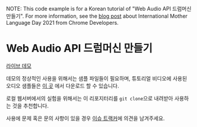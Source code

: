NOTE: This code example is for a Korean tutorial of "Web Audio API 드럼머신 만들기".
For more information, see the
[blog post](https://developer.chrome.com/blog/mother-language-day-2021/) about
International Mother Language Day 2021 from Chrome Developers.

# Web Audio API 드럼머신 만들기

[라이브 데모](https://googlechromelabs.github.io/web-audio-samples/drum-machine/)

데모의 정상적인 사용을 위해서는 샘플 파일들이 필요하며, 튜토리얼 비디오에 사용된 오디오 샘플들은
[이 곳](https://github.com/GoogleChromeLabs/web-audio-samples/tree/main/drum-machine/samples)
에서 다운로드 할 수 있습니다.

로컬 웹서버에서의 실험을 위해서는 이 리포지터리를 `git clone`으로 내려받아 사용하는 것을 추천합니다.

사용에 문제 혹은 문의 사항이 있을 경우
[이슈 트랙커](https://github.com/GoogleChromeLabs/web-audio-samples/issues)에 의견을
남겨주세요.
